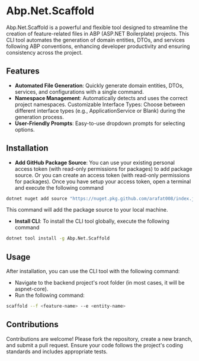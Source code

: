 # Abp.Net.Scaffold
Abp.Net.Scaffold is a powerful and flexible tool designed to streamline the creation of feature-related files in ABP (ASP.NET Boilerplate) projects. This CLI tool automates the generation of domain entities, DTOs, and services following ABP conventions, enhancing developer productivity and ensuring consistency across the project.

## Features
- **Automated File Generation**: Quickly generate domain entities, DTOs, services, and configurations with a single command.
- **Namespace Management**: Automatically detects and uses the correct project namespaces.
Customizable Interface Types: Choose between different interface types (e.g., ApplicationService or Blank) during the generation process.
- **User-Friendly Prompts**: Easy-to-use dropdown prompts for selecting options.

## Installation
- **Add GitHub Package Source**: You can use your existing personal access token (with read-only permissions for packages) to add package source. Or you can create an access token (with read-only permissions for packages). Once you have setup your access token, open a terminal and execute the following command
```sh
dotnet nuget add source "https://nuget.pkg.github.com/arafat008/index.json" --name "githubabpnetscaffold" --username "<your github username>" --password "<your generatedaccesstoken >" --store-password-in-clear-text
```
This command will add the package source to your local machine.

- **Install CLI**:
To install the CLI tool globally, execute the following command
```sh
dotnet tool install -g Abp.Net.Scaffold
```
## Usage
After installation, you can use the CLI tool with the following command:
- Navigate to the backend project's root folder (in most cases, it will be aspnet-core).
- Run the following command:
```sh
scaffold --f <feature-name> --e <entity-name>
```

## Contributions
Contributions are welcome! Please fork the repository, create a new branch, and submit a pull request. Ensure your code follows the project's coding standards and includes appropriate tests.
